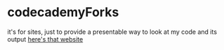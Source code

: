 # codecademyForks
it's for sites, just to provide a presentable way to look at my code and its output
[here's that website](astrlSchool.github.io/codecademyForks)
